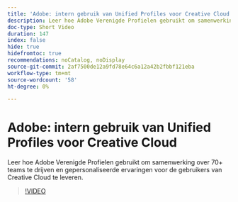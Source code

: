 ```yaml
---
title: 'Adobe: intern gebruik van Unified Profiles voor Creative Cloud'
description: Leer hoe Adobe Verenigde Profielen gebruikt om samenwerking over 70+ teams te drijven en gepersonaliseerde ervaringen voor de gebruikers van Creative Cloud te leveren.
doc-type: Short Video
duration: 147
index: false
hide: true
hidefromtoc: true
recommendations: noCatalog, noDisplay
source-git-commit: 2af7500de12a9fd78e64c6a12a42b2fbbf121eba
workflow-type: tm+mt
source-wordcount: '58'
ht-degree: 0%

---
```



# Adobe: intern gebruik van Unified Profiles voor Creative Cloud

Leer hoe Adobe Verenigde Profielen gebruikt om samenwerking over 70+ teams te drijven en gepersonaliseerde ervaringen voor de gebruikers van Creative Cloud te leveren.

<!-- 62_S655_3442541_146_adobes-internal-use-of-unified-profiles-for-creative-cloud -->
>[!VIDEO](https://video.tv.adobe.com/v/3458283/?learn=on&enablevpops=true)
